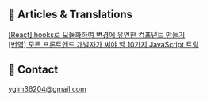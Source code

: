 📰 Articles & Translations
----

<a target="_blank" href="https://kimyk60.tistory.com/66">[React] hooks로 모듈화하여 변경에 유연한 컴포넌트 만들기</a><br/>
<a target="_blank" href="https://kimyk60.tistory.com/54">[번역] 모든 프론트엔드 개발자가 써야 할 10가지 JavaScript 트릭</a>

📧 Contact
----
ygim36204@gmail.com
